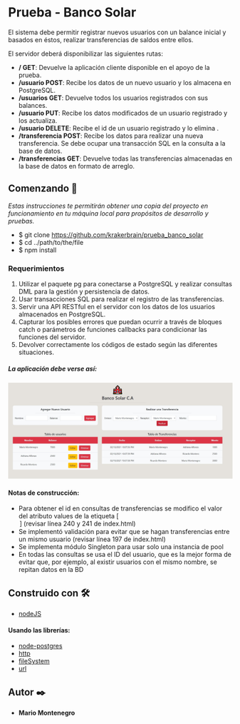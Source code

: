 # Prueba - Banco Solar

El sistema debe permitir registrar nuevos usuarios con un balance inicial y basados en éstos, realizar transferencias de saldos entre ellos.

El servidor deberá disponibilizar las siguientes rutas:

- **/ GET**: Devuelve la aplicación cliente disponible en el apoyo de la prueba.
- **/usuario POST**: Recibe los datos de un nuevo usuario y los almacena en PostgreSQL.
- **/usuarios GET**: Devuelve todos los usuarios registrados con sus balances.
- **/usuario PUT**: Recibe los datos modificados de un usuario registrado y los actualiza.
- **/usuario DELETE**: Recibe el id de un usuario registrado y lo elimina .
- **/transferencia POST**: Recibe los datos para realizar una nueva transferencia. Se debe
  ocupar una transacción SQL en la consulta a la base de datos.
- **/transferencias GET**: Devuelve todas las transferencias almacenadas en la base de
  datos en formato de arreglo.

## Comenzando 🚀

_Estas instrucciones te permitirán obtener una copia del proyecto en funcionamiento en tu máquina local para propósitos de desarrollo y pruebas._

- $ git clone https://github.com/krakerbrain/prueba_banco_solar
- $ cd ../path/to/the/file
- $ npm install

### Requerimientos

1. Utilizar el paquete pg para conectarse a PostgreSQL y realizar consultas DML para la
   gestión y persistencia de datos.
2. Usar transacciones SQL para realizar el registro de las transferencias.
3. Servir una API RESTful en el servidor con los datos de los usuarios almacenados en
   PostgreSQL.
4. Capturar los posibles errores que puedan ocurrir a través de bloques catch o
   parámetros de funciones callbacks para condicionar las funciones del servidor.
5. Devolver correctamente los códigos de estado según las diferentes situaciones.

##### La aplicación debe verse así:

![Banco Solar](./readme_files/banco_solar.jpg)

#### Notas de construcción:

- Para obtener el id en consultas de transferencias se modifico el valor del atributo values de la etiqueta [<option>]
  (revisar línea 240 y 241 de index.html)
- Se implementó validación para evitar que se hagan transferencias entre un mismo usuario
  (revisar línea 197 de index.html)
- Se implementa módulo Singleton para usar solo una instancia de pool
- En todas las consultas se usa el ID del usuario, que es la mejor forma de evitar que, por ejemplo,
  al existir usuarios con el mismo nombre, se repitan datos en la BD

## Construido con 🛠️

- [nodeJS](https://nodejs.org/en/)

#### Usando las librerías:

- [node-postgres](https://node-postgres.com/api/pool)
- [http](https://nodejs.org/api/http.html)
- [fileSystem](https://nodejs.org/api/fs.html)
- [url](https://nodejs.org/api/url.html)

## Autor ✒️

- **Mario Montenegro**
